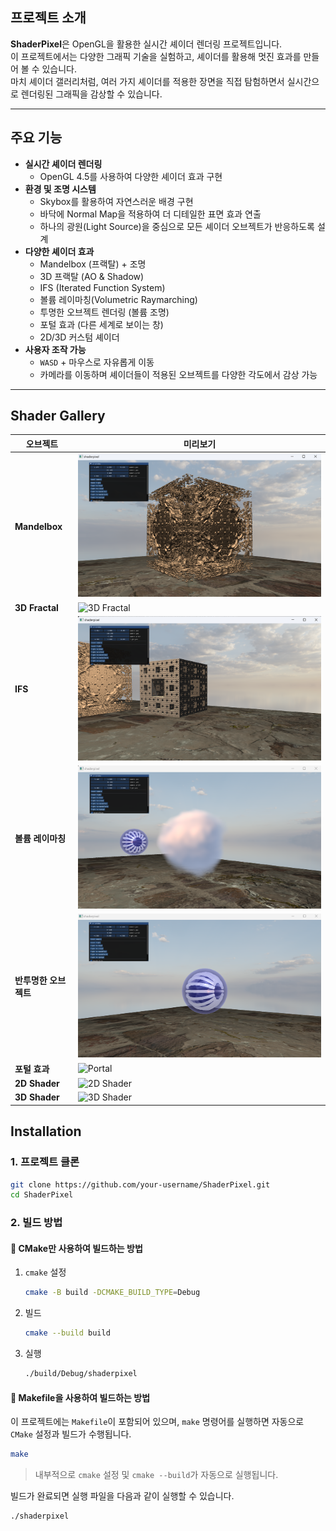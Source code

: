 ## 프로젝트 소개  
**ShaderPixel**은 OpenGL을 활용한 실시간 셰이더 렌더링 프로젝트입니다.  
이 프로젝트에서는 다양한 그래픽 기술을 실험하고, 셰이더를 활용해 멋진 효과를 만들어 볼 수 있습니다.  
마치 셰이더 갤러리처럼, 여러 가지 셰이더를 적용한 장면을 직접 탐험하면서 실시간으로 렌더링된 그래픽을 감상할 수 있습니다.  

---

## 주요 기능  
- **실시간 셰이더 렌더링**  
  - OpenGL 4.5를 사용하여 다양한 셰이더 효과 구현  
- **환경 및 조명 시스템**  
  - Skybox를 활용하여 자연스러운 배경 구현  
  - 바닥에 Normal Map을 적용하여 더 디테일한 표면 효과 연출  
  - 하나의 광원(Light Source)을 중심으로 모든 셰이더 오브젝트가 반응하도록 설계  
- **다양한 셰이더 효과**  
  - Mandelbox (프랙탈) + 조명  
  - 3D 프랙탈 (AO & Shadow)  
  - IFS (Iterated Function System)  
  - 볼륨 레이마칭(Volumetric Raymarching)  
  - 투명한 오브젝트 렌더링 (볼륨 조명)  
  - 포털 효과 (다른 세계로 보이는 창)  
  - 2D/3D 커스텀 셰이더  
- **사용자 조작 가능**  
  - `WASD` + 마우스로 자유롭게 이동  
  - 카메라를 이동하며 셰이더들이 적용된 오브젝트를 다양한 각도에서 감상 가능  

---

## Shader Gallery

| 오브젝트 | 미리보기 |
|----------|---------|
| **Mandelbox** | ![Mandelbox](https://github.com/ksro0128/ShaderPixel/blob/main/docs/images/Mandelbox.png) |
| **3D Fractal** | ![3D Fractal](https://github.com/ksro0128/ShaderPixel/blob/main/docs/images/3D%20Fractal.gif) |
| **IFS** | ![IFS](https://github.com/ksro0128/ShaderPixel/blob/main/docs/images/IFS.png) |
| **볼륨 레이마칭** | ![Volumetric Raymarching](https://github.com/ksro0128/ShaderPixel/blob/main/docs/images/Volumetric%20Raymarching.png) |
| **반투명한 오브젝트** | ![Translucent Object](https://github.com/ksro0128/ShaderPixel/blob/main/docs/images/Translucent%20Object.png) |
| **포털 효과** | ![Portal](https://github.com/ksro0128/ShaderPixel/blob/main/docs/images/Portal.gif) |
| **2D Shader** | ![2D Shader](https://github.com/ksro0128/ShaderPixel/blob/main/docs/images/2D%20Shader.gif) |
| **3D Shader** | ![3D Shader](https://github.com/ksro0128/ShaderPixel/blob/main/docs/images/3D%20Shader.gif) |




## Installation

### 1. 프로젝트 클론
```sh
git clone https://github.com/your-username/ShaderPixel.git
cd ShaderPixel
```

### 2. 빌드 방법

#### 🔹 **CMake만 사용하여 빌드하는 방법**
1. `cmake` 설정  
   ```sh
   cmake -B build -DCMAKE_BUILD_TYPE=Debug
   ```
2. 빌드  
   ```sh
   cmake --build build
   ```
3. 실행  
   ```sh
   ./build/Debug/shaderpixel
   ```

#### 🔹 **Makefile을 사용하여 빌드하는 방법**  
이 프로젝트에는 `Makefile`이 포함되어 있으며, `make` 명령어를 실행하면 자동으로 `CMake` 설정과 빌드가 수행됩니다.

```sh
make
```
> 내부적으로 `cmake` 설정 및 `cmake --build`가 자동으로 실행됩니다.

빌드가 완료되면 실행 파일을 다음과 같이 실행할 수 있습니다.
```sh
./shaderpixel
```
